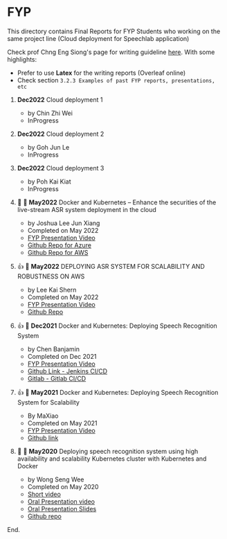 
# FYP 

This directory contains Final Reports for FYP Students who working on the same project line (Cloud deployment for Speechlab application)

Check prof Chng Eng Siong's page for writing guideline [here](https://personal.ntu.edu.sg/aseschng/UndergraduateStudents.html). With some highlights:
* Prefer to  use **Latex** for the writing reports (Overleaf online)
* Check section `3.2.3 Examples of past FYP reports, presentations, etc`


1. **Dec2022** Cloud deployment 1
    - by Chin Zhi Wei
    - InProgress
    
3. **Dec2022** Cloud deployment 2
    - by Goh Jun Le
    - InProgress
    
5. **Dec2022** Cloud deployment 3
    - by Poh Kai Kiat
    - InProgress

1.  :star2: :tada: **May2022** Docker and Kubernetes – Enhance the securities of the live-stream ASR system deployment in the cloud 
    - by Joshua Lee Jun Xiang 
    - Completed on May 2022
    - [FYP Presentation Video](https://youtu.be/-_e2W5Ycmjw)
    - [Github Repo for Azure](https://github.com/ntuspeechlab/ntu-speechlab-azure-security-deployment.git)
    - [Github Repo for AWS](https://github.com/ntuspeechlab/ntu-speechlab-aws-security-deployment)
  

  
2. :+1: :tada: **May2022** DEPLOYING ASR SYSTEM FOR SCALABILITY AND ROBUSTNESS ON AWS
    - by Lee Kai Shern
    - Completed on May 2022
    - [FYP Presentation Video]()
    - [Github Repo](https://github.com/ntuspeechlab/Kai-Speechlab-Aws.git)


3. :+1: :tada: **Dec2021** Docker and Kubernetes: Deploying Speech Recognition System
    - by Chen Banjamin
    - Completed on Dec 2021
    - [FYP Presentation Video](https://youtu.be/Vvg9kP5WJmA)
    - [Github Link - Jenkins CI/CD](https://github.com/bchen012/ntu_asr)
    - [Gitlab - Gitlab CI/CD](https://gitlab.com/benjaminc8121/ntu-asr-project/-/tree/master)


4. :+1: :tada: **May2021** Docker and Kubernetes: Deploying Speech Recognition System for Scalability
    - By MaXiao
    - Completed on May 2021
    - [FYP Presentation Video](https://www.youtube.com/watch?v=vqoLomqwKwo)
    - [Github link](https://github.com/MAXI0008/Awesome-Cloud-Deployment-NTU-SpeechLab)


5. :star2: :tada: **May2020** Deploying speech recognition system using high availability and scalability Kubernetes cluster with Kubernetes and Docker
    - by Wong Seng Wee
    - Completed on May 2020 
    - [Short video](https://drive.google.com/open?id=1fSQwWIR5x1Ckcq2xPvvAvfJO4o7d1cf2)
    - [Oral Presentation video](https://www.youtube.com/watch?v=le79VEOjeuQ)
    - [Oral Presentation Slides](https://prezi.com/view/DPPcNricxEsAqJxwWSNT/)
    - [Github repo](https://github.com/heyhujiao/speechlab-aims-kaldi-aks)



End.
